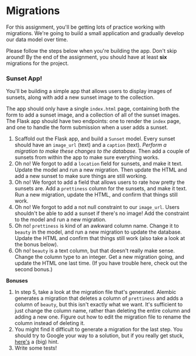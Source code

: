 # Migrations

For this assignment, you'll be getting lots of practice working with migrations. We're going to build a small application and gradually develop our data model over time.

Please follow the steps below when you're building the app. Don't skip around! By the end of the assignment, you should have at least **six** migrations for the project.

### Sunset App!

You'll be building a simple app that allows users to display images of sunsets, along with add a new sunset image to the collection.

The app should only have a single `index.html` page, containing both the form to add a sunset image, and a collection of all of the sunset images. The Flask app should have two endpoints: one to render the `index` page, and one to handle the form submission when a user adds a sunset.

1.  Scaffold out the Flask app, and build a `Sunset` model. Every sunset should have an `image_url` (text) and a `caption` (text). _Perform a migration to make these changes to the database._ Then add a couple of sunsets from within the app to make sure everything works.
1.  Oh no! We forgot to add a `location` field for sunsets, and make it text. Update the model and run a new migration. Then update the HTML and add a new sunset to make sure things are still working.
1.  Oh no! We forgot to add a field that allows users to rate how pretty the sunsets are. Add a `prettiness` column for the sunsets, and make it text. Run a new migration, update the HTML, and confirm that things still work.
1.  Oh no! We forgot to add a not null constraint to our `image_url`. Users shouldn't be able to add a sunset if there's no image! Add the constraint to the model and run a new migration.
1.  Oh no! `prettiness` is kind of an awkward column name. Change it to `beauty` in the model, and run a new migration to update the database. Update the HTML and confirm that things still work (also take a look at the bonus below).
1.  Oh no! `beauty` is a text column, but that doesn't really make sense. Change the column type to an integer. Get a new migration going, and update the HTML one last time. (If you have trouble here, check out the second bonus.)

**Bonuses**

1.  In step 5, take a look at the migration file that's generated. Alembic generates a migration that deletes a column of `prettiness` and adds a column of `beauty`, but this isn't exactly what we want. It's sufficient to just change the column name, rather than deleting the entire column and adding a new one. Figure out how to edit the migration file to rename the column instead of deleting it.
1.  You might find it difficult to generate a migration for the last step. You should try to Google your way to a solution, but if you really get stuck, [here's](https://github.com/miguelgrinberg/Flask-Migrate/issues/24) a (big) hint.
1. Write some tests!
